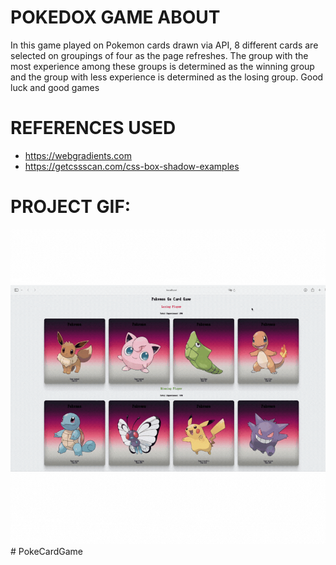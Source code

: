# POKEDOX GAME ABOUT
In this game played on Pokemon cards drawn via API, 8 different cards are selected on groupings of four as the page refreshes. The group with the most experience among these groups is determined as the winning group and the group with less experience is determined as the losing group. Good luck and good games

# REFERENCES USED
- https://webgradients.com
- https://getcssscan.com/css-box-shadow-examples

# PROJECT GIF:
<img src="./public/pokedox.gif" ># PokeCardGame
